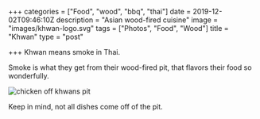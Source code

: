 +++
categories = ["Food", "wood", "bbq", "thai"]
date = 2019-12-02T09:46:10Z
description = "Asian wood-fired cuisine"
image = "images/khwan-logo.svg"
tags = ["Photos", "Food", "Wood"]
title = "Khwan"
type = "post"

+++
Khwan means smoke in Thai.

Smoke is what they get from their wood-fired pit, that flavors their food so wonderfully.

![chicken off khwans pit](images/Khwan-Berlin-Chicken.jpg "Chicken at Khwan")

Keep in mind, not all dishes come off of the pit.